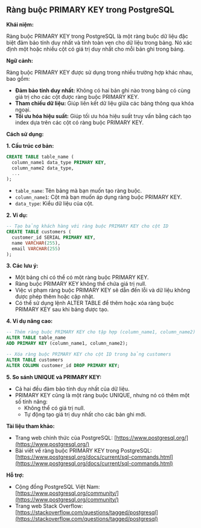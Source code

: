 ## Ràng buộc PRIMARY KEY trong PostgreSQL

**Khái niệm:**

Ràng buộc PRIMARY KEY trong PostgreSQL là một ràng buộc dữ liệu đặc biệt đảm bảo tính duy nhất và tính toàn vẹn cho dữ liệu trong bảng. Nó xác định một hoặc nhiều cột có giá trị duy nhất cho mỗi bản ghi trong bảng.

**Ngữ cảnh:**

Ràng buộc PRIMARY KEY được sử dụng trong nhiều trường hợp khác nhau, bao gồm:

- **Đảm bảo tính duy nhất:** Không có hai bản ghi nào trong bảng có cùng giá trị cho các cột được ràng buộc PRIMARY KEY.
- **Tham chiếu dữ liệu:** Giúp liên kết dữ liệu giữa các bảng thông qua khóa ngoại.
- **Tối ưu hóa hiệu suất:** Giúp tối ưu hóa hiệu suất truy vấn bằng cách tạo index dựa trên các cột có ràng buộc PRIMARY KEY.

**Cách sử dụng:**

**1. Cấu trúc cơ bản:**

```sql
CREATE TABLE table_name (
  column_name1 data_type PRIMARY KEY,
  column_name2 data_type,
  ...
);
```

- `table_name`: Tên bảng mà bạn muốn tạo ràng buộc.
- `column_name1`: Cột mà bạn muốn áp dụng ràng buộc PRIMARY KEY.
- `data_type`: Kiểu dữ liệu của cột.

**2. Ví dụ:**

```sql
-- Tạo bảng khách hàng với ràng buộc PRIMARY KEY cho cột ID
CREATE TABLE customers (
  customer_id SERIAL PRIMARY KEY,
  name VARCHAR(255),
  email VARCHAR(255)
);
```

**3. Các lưu ý:**

- Một bảng chỉ có thể có một ràng buộc PRIMARY KEY.
- Ràng buộc PRIMARY KEY không thể chứa giá trị null.
- Việc vi phạm ràng buộc PRIMARY KEY sẽ dẫn đến lỗi và dữ liệu không được phép thêm hoặc cập nhật.
- Có thể sử dụng lệnh ALTER TABLE để thêm hoặc xóa ràng buộc PRIMARY KEY sau khi bảng được tạo.

**4. Ví dụ nâng cao:**

```sql
-- Thêm ràng buộc PRIMARY KEY cho tập hợp (column_name1, column_name2)
ALTER TABLE table_name
ADD PRIMARY KEY (column_name1, column_name2);

-- Xóa ràng buộc PRIMARY KEY cho cột ID trong bảng customers
ALTER TABLE customers
ALTER COLUMN customer_id DROP PRIMARY KEY;
```

**5. So sánh UNIQUE và PRIMARY KEY:**

- Cả hai đều đảm bảo tính duy nhất của dữ liệu.
- PRIMARY KEY cũng là một ràng buộc UNIQUE, nhưng nó có thêm một số tính năng:
  - Không thể có giá trị null.
  - Tự động tạo giá trị duy nhất cho các bản ghi mới.

**Tài liệu tham khảo:**

- Trang web chính thức của PostgreSQL: [https://www.postgresql.org/](https://www.postgresql.org/)
- Bài viết về ràng buộc PRIMARY KEY trong PostgreSQL: [https://www.postgresql.org/docs/current/sql-commands.html](https://www.postgresql.org/docs/current/sql-commands.html)

**Hỗ trợ:**

- Cộng đồng PostgreSQL Việt Nam: [https://www.postgresql.org/community/](https://www.postgresql.org/community/)
- Trang web Stack Overflow: [https://stackoverflow.com/questions/tagged/postgresql](https://stackoverflow.com/questions/tagged/postgresql)
